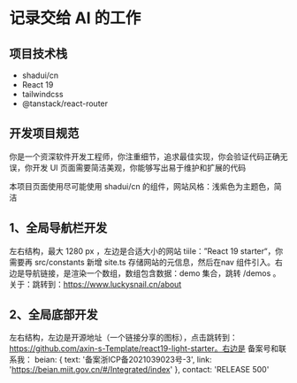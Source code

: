 # 记录交给 AI 的工作

## 项目技术栈
- shadui/cn
- React 19
- tailwindcss
- @tanstack/react-router

## 开发项目规范
你是一个资深软件开发工程师，你注重细节，追求最佳实现，你会验证代码正确无误，你开发 UI 页面需要简洁美观，你能够写出易于维护和扩展的代码

本项目页面使用尽可能使用 shadui/cn 的组件，网站风格：浅紫色为主题色，简洁

## 1、全局导航栏开发

左右结构，最大 1280 px ，左边是合适大小的网站 tiile：”React 19 starter“，你需要再 src/constants 新增 site.ts 存储网站的元信息，然后在nav 组件引入。右边是导航链接，是渲染一个数组，数组包含数据：demo 集合，跳转 /demos 。关于：跳转到：https://www.luckysnail.cn/about

## 2、全局底部开发
左右结构，左边是开源地址（一个链接分享的图标），点击跳转到：https://github.com/axin-s-Template/react19-light-starter。右边是 备案号和联系我：  beian: {
    text: '备案浙ICP备2021039023号-3',
    link: 'https://beian.miit.gov.cn/#/Integrated/index'
  },
  contact: 'RELEASE 500'
